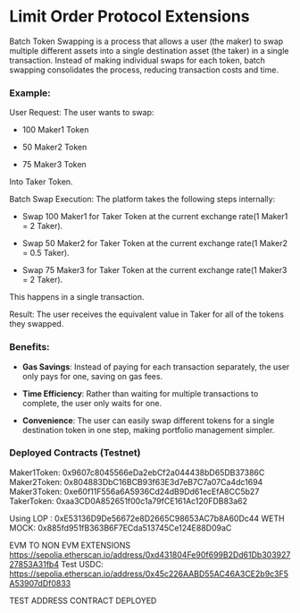 # Limit Order Protocol Extensions

Batch Token Swapping is a process that allows a user (the maker) to swap multiple different assets into a single destination asset (the taker) in a single transaction. Instead of making individual swaps for each token, batch swapping consolidates the process, reducing transaction costs and time.

### Example:
User Request:
The user wants to swap:

- 100 Maker1 Token

- 50 Maker2 Token

- 75 Maker3 Token

Into Taker Token.

Batch Swap Execution:
The platform takes the following steps internally:

- Swap 100 Maker1 for Taker Token at the current exchange rate(1 Maker1 = 2 Taker).

- Swap 50 Maker2 for Taker Token at the current exchange rate(1 Maker2 = 0.5 Taker).

- Swap 75 Maker3 for Taker Token at the current exchange rate(1 Maker3 = 2 Taker).

This happens in a single transaction.

Result:
The user receives the equivalent value in Taker for all of the tokens they swapped.

### Benefits: 
- **Gas Savings**: Instead of paying for each transaction separately, the user only pays for one, saving on gas fees.

- **Time Efficiency**: Rather than waiting for multiple transactions to complete, the user only waits for one.

- **Convenience**: The user can easily swap different tokens for a single destination token in one step, making portfolio management simpler.

### Deployed Contracts (Testnet)

Maker1Token: 0x9607c8045566eDa2ebCf2a044438bD65DB37386C
Maker2Token: 0x804883DbC16BCB93f63E3d7eB7C7a07Ca4dc1694
Maker3Token: 0xe60f11F556a6A5936Cd24dB9Dd61ecEfA8CC5b27
TakerToken: 0xaa3CD0A852651f00c1a79fCE161Ac120FDB83a62

Using LOP : 0xE53136D9De56672e8D2665C98653AC7b8A60Dc44
WETH MOCK: 0x885fd951fB363B6F7ECda513745Ce124E88D09aC



EVM TO NON EVM EXTENSIONS 
https://sepolia.etherscan.io/address/0xd431804Fe90f699B2Dd61Db30392727853A31fb4
Test USDC: https://sepolia.etherscan.io/address/0x45c226AABD55AC46A3CE2b9c3F5A53907dDf0833

TEST ADDRESS CONTRACT DEPLOYED 



